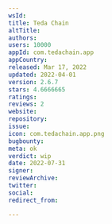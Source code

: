 ```yaml
---
wsId: 
title: Teda Chain
altTitle: 
authors: 
users: 10000
appId: com.tedachain.app
appCountry: 
released: Mar 17, 2022
updated: 2022-04-01
version: 2.6.7
stars: 4.6666665
ratings: 
reviews: 2
website: 
repository: 
issue: 
icon: com.tedachain.app.png
bugbounty: 
meta: ok
verdict: wip
date: 2022-07-31
signer: 
reviewArchive: 
twitter: 
social: 
redirect_from: 

---
```


